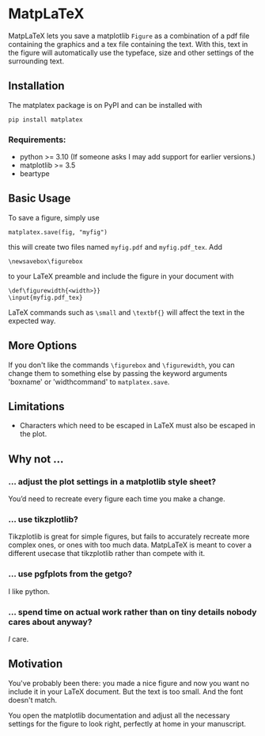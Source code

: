 # MatpLaTeX

MatpLaTeX lets you save a matplotlib `Figure` as a combination of a pdf file containing the graphics and a tex file containing the text. With this, text in the figure will automatically use the typeface, size and other settings of the surrounding text.

## Installation

The matplatex package is on PyPI and can be installed with
```
pip install matplatex
```

### Requirements:
- python >= 3.10 (If someone asks I may add support for earlier versions.)
- matplotlib >= 3.5
- beartype


## Basic Usage

To save a figure, simply use
```
matplatex.save(fig, "myfig")
```
this will create two files named `myfig.pdf` and `myfig.pdf_tex`.
Add
```
\newsavebox\figurebox
``` 
to your LaTeX preamble and include the figure in your document with
```
\def\figurewidth{<width>}}
\input{myfig.pdf_tex}
```
LaTeX commands such as `\small` and `\textbf{}` will affect the text in the expected way.

## More Options

If you don't like the commands `\figurebox` and `\figurewidth`, you can change them to something else by passing the keyword arguments 'boxname' or 'widthcommand' to `matplatex.save`.

## Limitations

- Characters which need to be escaped in LaTeX must also be escaped in the plot.


## Why not …

### … adjust the plot settings in a matplotlib style sheet?
You’d need to recreate every figure each time you make a change.

### … use tikzplotlib?
Tikzplotlib is great for simple figures, but fails to accurately recreate more complex ones, or ones with too much data. MatpLaTeX is meant to cover a different usecase that tikzplotlib rather than compete with it.

### … use pgfplots from the getgo?
I like python.

### … spend time on actual work rather than on tiny details nobody cares about anyway?
_I_ care.

## Motivation
You've probably been there: you made a nice figure and now you want no include it in your LaTeX document. But the text is too small. And the font doesn't match.

You open the matplotlib documentation and adjust all the necessary settings for the figure to look right, perfectly at home in your manuscript.


